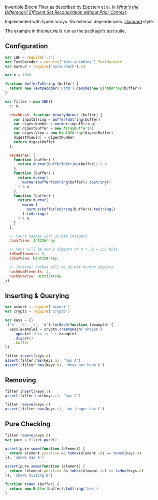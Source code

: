 Invertible Bloom Filter as described by Eppstein et al. in
[_What's the Difference? Efficient Set Reconciliation without Prior Context_][1].

[1]: https://www.ics.uci.edu/~eppstein/pubs/EppGooUye-SIGCOMM-11.pdf

Implemented with typed arrays.  No external dependencies. [standard][2] style.

[2]: https://www.npmjs.com/package/standard

The example in this `README` is run as the package's test suite.

## Configuration

```javascript
var IBF = require('./')
var TextDecoder = require('text-encoding').TextDecoder
var murmur = require('murmurhash').v3

var n = 1000

function bufferToString (buffer) {
  return new TextDecoder('utf8').decode(new Uint8Array(buffer))
}

var filter = new IBF({
  n: n,

  checkHash: function binaryMurmur (buffer) {
    var inputString = bufferToString(buffer)
    var digestNumber = murmur(inputString)
    var digestBuffer = new ArrayBuffer(4)
    var digestView = new Uint32Array(digestBuffer)
    digestView[0] = digestNumber
    return digestBuffer
  },

  keyHashes: [
    function (buffer) {
      return murmur(bufferToString(buffer)) % n
    },
    function (buffer) {
      return murmur(
        murmur(bufferToString(buffer)).toString()
      ) % n
    },
    function (buffer) {
      return murmur(
        murmur(
          murmur(bufferToString(buffer)).toString()
        ).toString()
      ) % n
    }
  ],

  // Count hashes with 32-bit integers.
  countView: Int32Array,

  // Keys will be SHA-2 digests of 8 * 32 = 256 bits.
  idSumElements: 8,
  idSumView: Uint32Array,

  // Internal hashes will be 32-bit murmur digests.
  hashSumElements: 1,
  hashSumView: Uint32Array
})
```

## Inserting & Querying

```javascript
var assert = require('assert')
var crypto = require('crypto')

var keys = {}
;['a', 'b', 'c', 'd'].forEach(function (example) {
  keys[example] = crypto.createHash('sha256')
    .update('this is ' + example)
    .digest()
    .buffer
})

filter.insert(keys.a)
assert(filter.has(keys.a), 'has A')
assert(!filter.has(keys.b), 'does not have B')
```

## Removing

```javascript
filter.insert(keys.c)
assert(filter.has(keys.c), 'has C')

filter.remove(keys.c)
assert(!filter.has(keys.c), 'no longer has C')
```

## Pure Checking

```javascript
filter.remove(keys.d)
var pure = filter.pure()

assert(pure.some(function (element) {
  return element.positive && toHex(element.id) == toHex(keys.a)
}), 'shows has A')

assert(pure.some(function (element) {
  return !element.positive && toHex(element.id) == toHex(keys.d)
}), 'shows missing D')

function toHex (buffer) {
  return new Buffer(buffer).toString('hex')
}
```
